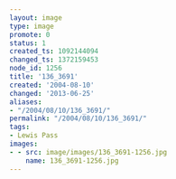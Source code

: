 ```yaml
---
layout: image
type: image
promote: 0
status: 1
created_ts: 1092144094
changed_ts: 1372159453
node_id: 1256
title: '136_3691'
created: '2004-08-10'
changed: '2013-06-25'
aliases:
- "/2004/08/10/136_3691/"
permalink: "/2004/08/10/136_3691/"
tags:
- Lewis Pass
images:
- - src: image/images/136_3691-1256.jpg
    name: 136_3691-1256.jpg
---
```


